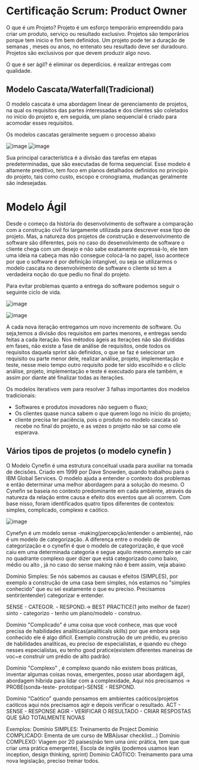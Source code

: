 # Certificação Scrum: Product Owner

O que é um Projeto?
Projeto é um esforço temporário empreendido para criar um produto, serviço ou resultado exclusivo.
Projetos são temporários porque tem inicio e fim bem definidos. Um projeto pode ter a duração de semanas , meses ou anos, no entenato seu resultado deve ser duradouro.
Projetos são exclusivos por que devem produzir algo novo.


O que é ser ágil? é eliminar os deperdícios. é realizar entregas com qualidade.

## Modelo Cascata/Waterfall(Tradicional)

O modelo cascata é uma abordagem linear de gerenciamento de projetos, na qual os requisitos das partes interessadas e dos clientes são coletados no início do projeto e, em seguida, um plano sequencial é criado para acomodar esses requisitos.

Os modelos cascatas geralmente seguem o processo abaixo

![image](https://user-images.githubusercontent.com/52088444/216328035-e113659f-611f-4334-a218-a7127e04ac7b.png)
![image](https://user-images.githubusercontent.com/52088444/216328173-2b6fe298-3916-491a-89e9-6ae1f3a5516f.png)

Sua principal característica é a divisão das tarefas em etapas predeterminadas, que são executadas de forma sequencial.
Esse modelo é altamente preditivo, tem foco em planos detalhados definidos no princípio do projeto, tais como custo, escopo e cronograma, mudanças geralmente são indesejadas.


# Modelo Ágil

Desde o começo da história do desenvolvimento de software a comparação com a construção civil foi largamente utilizada para descrever esse tipo de projeto. 
Mas, a natureza dos projetos de construção e desenvolvimento de software são diferentes, pois no caso do desenvolvimento de software o cliente chega com um desejo e não sabe exatamente expressá-lo, ele tem uma ideia na cabeça mas não consegue colocá-la no papel, isso acontece por que o software é por definição intangível, ou seja se utilizarmos o modelo cascata no desenvolvimento de software o cliente só tem a verdadeira noção do que pediu no final do projeto. 

Para evitar problemas quanto a entrega do software podemos seguir o seguinte ciclo de vida.

![image](https://user-images.githubusercontent.com/52088444/216332454-98aa9ef2-e974-43ca-b5ef-2b54cea60138.png)

![image](https://user-images.githubusercontent.com/52088444/216335532-f3b1af79-8890-41fe-81d0-ed7458ba258e.png)

A cada nova iteração entregamos um novo incremento de software.
Ou seja,temos a divisão dos requisitos em partes menores, e entregas sendo feitas a cada iteração. Nos métodos ágeis as iterações não são divididas em fases, não existe a fase de análise de requisitos, onde todos os requisitos daquela sprint são definidos, o que se faz é selecionar um requisito ou parte menor dele, realizar análise, projeto, implementação e teste, nesse meio tempo outro requisito pode ter sido escolhido e o cliclo análise, projeto, implementação e teste é executado para ele também, e assim por diante até finalizar todas as iterações.

Os modelos iterativos vem para resolver 3 falhas importantes dos modelos tradicionais:

- Softwares e produtos inovadores não seguem o fluxo;
- Os clientes quase nunca sabem o que querem logo no início do projeto;
- cliente precisa ter paciência, pois o produto no modelo cascata só recebe no final do projeto, e as vezes o projeto não se sai como ele esperava.

## Vários tipos de projetos (o modelo cynefin )

O Modelo Cynefin é uma estrutura conceitual usada para auxiliar na tomada de decisões. Criado em 1999 por Dave Snowden, quando trabalhou para o IBM Global Services. O modelo ajuda a entender o contexto dos problemas e então determinar uma melhor abordagem para a solução do mesmo. O Cynefin se baseia no contexto predominante em cada ambiente, através da natureza da relação entre causa e efeito dos eventos que ali ocorrem. Com base nisso, foram identificados quatro tipos diferentes de contextos: simples, complicado, complexo e caótico.

![image](https://user-images.githubusercontent.com/52088444/216338952-0959f19a-7fc1-4288-a2de-fc008397ece9.png)

Cynefyn é um modelo sense -making(percepção/entender o ambiente), não é um modelo de categorização. A diferença entre o modelo de categorização e o cynefin é que o modelo de categorização, é que você caiu em uma determinada categoria e segue aquilo mesmo,exemplo se cair no quadrante complexo quer dizer que está categorizado como baixo, médio ou alto , já no caso do sense making não é bem assim, veja abaixo

Domínio Simples: Se nós sabemos as causas e efeitos (SIMPLES), por exemplo a construção de uma casa bem simples, nós estamos no "simples conhecido" que eu sei exatamente o que eu preciso. Precisamos sentir(entender) categorizar e entender. 

SENSE - CATEGOR. - RESPOND.-> BEST PRACTICE(1 jeito melhor de fazer)
sinto - categorizo - tenho um plano/modelo - construo.


Domínio "Complicado" é uma coisa que você conhece, mas que você precisa de habilidades analíticas(analiticals skills) por que embora seja conhecido ele é algo dificil.
Exemplo construção de um prédio, eu preciso de habilidades analíticas, eu preciso de especialistas, e quando eu chego nesses especialistas, eu tenho good pratice(existem diferentes maneiras de voc~e construir um prédio de alto padrão)

Domínio "Complexo" , é complexo quando não existem boas práticas, inventar algumas coisas novas, emergentes, posso usar abordagem ágil, abordagem híbrida para lidar com a complexidade, Aqui nós precisamos -> PROBE(sonda-teste- prototipar)-SENSE - RESPOND.

Domínio "Caótico" quando pensamos em ambientes caóticos/projetos caóticos aqui nós precisamos agir e depois verificar o resultado.
ACT - SENSE - RESPONSE
AGIR - VERIFICAR O RESULTADO - CRIAR RESPOSTAS QUE SÃO TOTALMENTE NOVAS

Exemplos:
Domínio SIMPLES: Treinamento de Project
Domínio COMPLICADO: Ementa de um curso de MBA(usar checklist...)
Domínio COMPLEXO:  Viagem por 20 paises(não tem uma únic prática, tem que que criar uma prática emergente), Escola de inglês (podemos usamos lean inception, design thinking, sprint)
Domínio CAÓTICO: Treinamento para uma nova legislação, preciso treinar todos.

